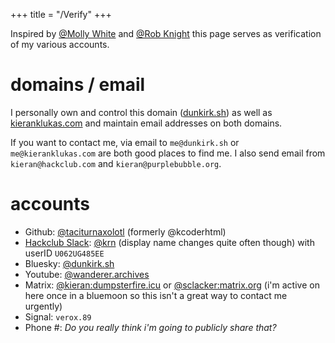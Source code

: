 +++
title = "/Verify"
+++

Inspired by [@Molly White](https://www.mollywhite.net/verify/) and [@Rob Knight](https://rknight.me/verify) this page serves as verification of my various accounts.

# domains / email

I personally own and control this domain ([dunkirk.sh](https://dunkirk.sh)) as well as [kieranklukas.com](https://kieranklukas.com) and maintain email addresses on both domains.

If you want to contact me, via email to `me@dunkirk.sh` or `me@kieranklukas.com` are both good places to find me. I also send email from `kieran@hackclub.com` and `kieran@purplebubble.org`.

# accounts

* Github: [@taciturnaxolotl](https://github.com/taciturnaxolotl) (formerly @kcoderhtml)
* [Hackclub Slack](https://hackclub.com/slack/): [@krn](https://hackclub.slack.com/team/U062UG485EE) (display name changes quite often though) with userID `U062UG485EE`
* Bluesky: [@dunkirk.sh](https://bsky.app/profile/dunkirk.sh)
* Youtube: [@wanderer.archives](https://www.youtube.com/@wanderer.archives)
* Matrix: [@kieran:dumpsterfire.icu](https://matrix.to/#/@kieran.matrix.dumpsterfire.icu) or [@sclacker:matrix.org](https://matrix.to/#/@sclacker:matrix.org) (i'm active on here once in a bluemoon so this isn't a great way to contact me urgently)
* Signal: `verox.89`
* Phone #: *Do you really think i'm going to publicly share that?*